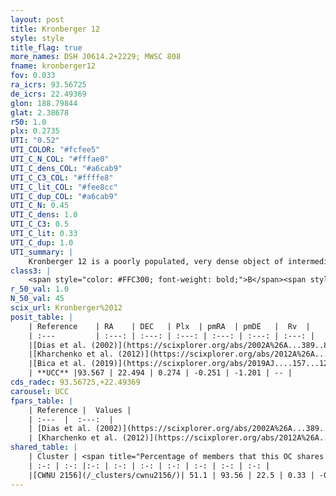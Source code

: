 ```yaml
---
layout: post
title: Kronberger 12
style: style
title_flag: true
more_names: DSH J0614.2+2229; MWSC 808
fname: kronberger12
fov: 0.033
ra_icrs: 93.56725
de_icrs: 22.49369
glon: 188.79844
glat: 2.38678
r50: 1.0
plx: 0.2735
UTI: "0.52"
UTI_COLOR: "#fcfee5"
UTI_C_N_COL: "#fffae0"
UTI_C_dens_COL: "#a6cab9"
UTI_C_C3_COL: "#ffffe8"
UTI_C_lit_COL: "#fee8cc"
UTI_C_dup_COL: "#a6cab9"
UTI_C_N: 0.45
UTI_C_dens: 1.0
UTI_C_C3: 0.5
UTI_C_lit: 0.33
UTI_C_dup: 1.0
UTI_summary: |
    Kronberger 12 is a poorly populated, very dense object of intermediate C3 quality. It is poorly studied in the literature, with no articles listed in the last 6 years. This object shares a significant percentage of members with a later reported entry.
class3: |
    <span style="color: #FFC300; font-weight: bold;">B</span><span style="color: #FFC300; font-weight: bold;">B</span>
r_50_val: 1.0
N_50_val: 45
scix_url: Kronberger%2012
posit_table: |
    | Reference    | RA    | DEC   | Plx  | pmRA  | pmDE   |  Rv  |
    | :---         | :---: | :---: | :---: | :---: | :---: | :---: |
    |[Dias et al. (2002)](https://scixplorer.org/abs/2002A%26A...389..871D) | 93.562 | 22.498 | -- | 13.28 | -0.72 | -- |
    |[Kharchenko et al. (2012)](https://scixplorer.org/abs/2012A%26A...543A.156K) | 93.562 | 22.483 | -- | -1.04 | -5.85 | -- |
    |[Bica et al. (2019)](https://scixplorer.org/abs/2019AJ....157...12B) | 93.565 | 22.501 | -- | -- | -- | -- |
    | **UCC** |93.567 | 22.494 | 0.274 | -0.251 | -1.201 | -- | 
cds_radec: 93.56725,+22.49369
carousel: UCC
fpars_table: |
    | Reference |  Values |
    | :---  |  :---:  |
    | [Dias et al. (2002)](https://scixplorer.org/abs/2002A%26A...389..871D) | `E(B-V)=0.97, Dist=1775.0, Age=8.2` |
    | [Kharchenko et al. (2012)](https://scixplorer.org/abs/2012A%26A...543A.156K) | `e_bv=0.666, distance=1893, log_age=8.87` |
shared_table: |
    | Cluster | <span title="Percentage of members that this OC shares with the ones listed">%</span>   | RA   | DEC   | Plx   | pmRA  | pmDE  | Rv | UTI |
    | :-: | :-: |:-: | :-: | :-: | :-: | :-: | :-: | :-: |
    |[CWNU 2156](/_clusters/cwnu2156/)| 51.1 | 93.56 | 22.5 | 0.33 | -0.21 | -1.17 | -- |0.02 |
---
```

